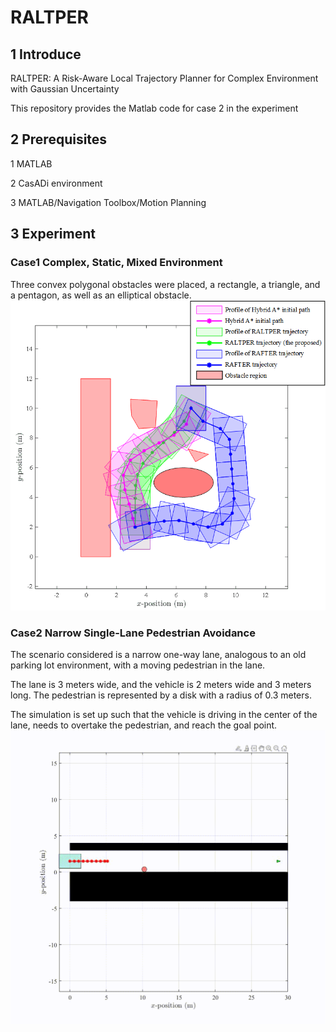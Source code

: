# RALTPER
## 1 Introduce
RALTPER: A Risk-Aware Local Trajectory Planner for Complex Environment with Gaussian Uncertainty

This repository provides the Matlab code for case 2 in the experiment

## 2 Prerequisites
1 MATLAB

2 CasADi environment

3 MATLAB/Navigation Toolbox/Motion Planning

## 3 Experiment

### Case1 Complex, Static, Mixed Environment
Three convex polygonal obstacles were placed, a rectangle, a triangle, and a pentagon, as well as an elliptical obstacle.
![本地图片](Pic/实验1-1.png)

### Case2 Narrow Single-Lane Pedestrian Avoidance
The scenario considered is a narrow one-way lane, analogous to an old parking lot environment, with a moving pedestrian in the lane.

The lane is 3 meters wide, and the vehicle is 2 meters wide and 3 meters long. The pedestrian is represented by a disk with a radius of 0.3 meters. 

The simulation is set up such that the vehicle is driving in the center of the lane, needs to overtake the pedestrian, and reach the goal point. 
![本地图片](Pic/exp.gif)
